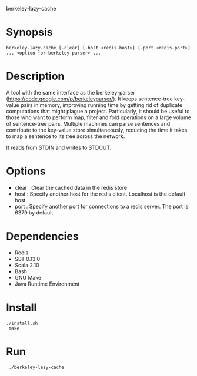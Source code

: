 berkeley-lazy-cache

# Synopsis

    berkeley-lazy-cache [-clear] [-host <redis-host>] [-port <redis-port>] ... <option-for-berkeley-parser> ...

# Description

A tool with the same interface as the berkeley-parser (https://code.google.com/p/berkeleyparser/). It keeps sentence-tree key-value pairs in memory, improving running time by getting rid of duplicate computations that might plague a project. Particularly, it should be useful to those who want to perform map, filter and fold operations
on a large volume of sentence-tree pairs. Multiple machines can parse sentences and contribute to the key-value store simultaneously, reducing the time it takes to map a sentence to its tree across the network.

It reads from STDIN and writes to STDOUT.


# Options

- clear : Clear the cached data in the redis store
- host <redis-host> : Specify another host for the redis client. Localhost is the default host.
- port <redis-port> : Specify another port for connections to a redis server. The port is 6379 by default.

# Dependencies 

- Redis
- SBT 0.13.0 
- Scala 2.10
- Bash
- GNU Make
- Java Runtime Environment

# Install
    ./install.sh
     make
  
# Run

     ./berkeley-lazy-cache
  
  
  


